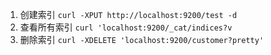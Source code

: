 1. 创建索引  `curl -XPUT http://localhost:9200/test -d`
2. 查看所有索引   `curl 'localhost:9200/_cat/indices?v`
3. 删除索引   `curl -XDELETE 'localhost:9200/customer?pretty'`